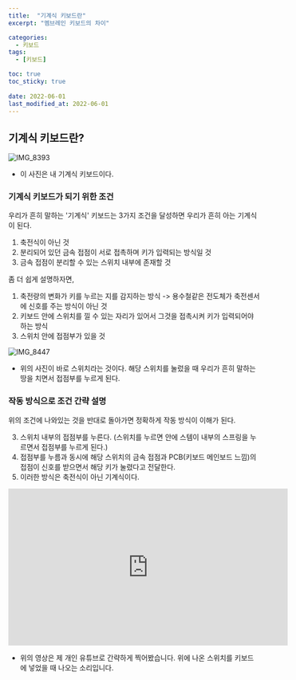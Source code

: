 ```yaml
---
title:  "기계식 키보드란"
excerpt: "멤브레인 키보드의 차이"

categories:
  - 키보드
tags:
  - [키보드]

toc: true
toc_sticky: true
 
date: 2022-06-01
last_modified_at: 2022-06-01
---
```


## 기계식 키보드란?

![IMG_8393](https://user-images.githubusercontent.com/75519839/174333187-79df3216-aaeb-4a82-9065-89d81e4c9011.jpg)

- 이 사진은 내 기계식 키보드이다. 

### 기계식 키보드가 되기 위한 조건

우리가 흔히 말하는 '기계식' 키보드는 3가지 조건을 달성하면 우리가 흔히 아는 기계식이 된다.

1. 축전식이 아닌 것
2. 분리되어 있던 금속 접점이 서로 접촉하며 키가 입력되는 방식일 것
3. 금속 접점이 분리할 수 있는 스위치 내부에 존재할 것

좀 더 쉽게 설명하자면,

1. 축전량의 변화가 키를 누르는 지를 감지하는 방식 -> 용수철같은 전도체가 축전센서에 신호를 주는 방식이 아닌 것
2. 키보드 안에 스위치를 낄 수 있는 자리가 있어서 그것을 접촉시켜 키가 입력되어야 하는 방식
3. 스위치 안에 접점부가 있을 것

![IMG_8447](https://user-images.githubusercontent.com/75519839/174334588-8316ce01-3b9a-4a16-a203-3f98b4b11572.jpg)

- 위의 사진이 바로 스위치라는 것이다. 해당 스위치를 눌렀을 때 우리가 흔히 말하는 땅을 치면서 접점부를 누르게 된다.

### 작동 방식으로 조건 간략 설명 

위의 조건에 나와있는 것을 반대로 돌아가면 정확하게 작동 방식이 이해가 된다.

3. 스위치 내부의 접점부를 누른다. (스위치를 누르면 안에 스템이 내부의 스프링을 누르면서 접점부를 누르게 된다.)
2. 접점부를 누름과 동시에 해당 스위치의 금속 접점과 PCB(키보드 메인보드 느낌)의 접점이 신호를 받으면서 해당 키가 눌렸다고 전달한다.
1. 이러한 방식은 축전식이 아닌 기계식이다.

<iframe width="560" height="315" src="https://www.youtube.com/embed/Pc0p70nKb3M" title="YouTube video player" frameborder="0" allow="accelerometer; autoplay; clipboard-write; encrypted-media; gyroscope; picture-in-picture" allowfullscreen></iframe>

- 위의 영상은 제 개인 유튜브로 간략하게 찍어봤습니다. 위에 나온 스위치를 키보드에 넣었을 때 나오는 소리입니다.